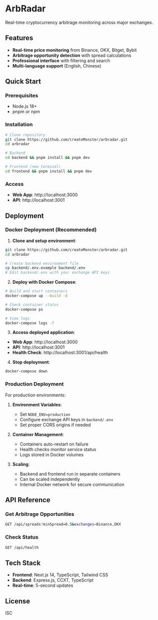 # ArbRadar

Real-time cryptocurrency arbitrage monitoring across major exchanges.

## Features

- **Real-time price monitoring** from Binance, OKX, Bitget, Bybit
- **Arbitrage opportunity detection** with spread calculations
- **Professional interface** with filtering and search
- **Multi-language support** (English, Chinese)

## Quick Start

### Prerequisites
- Node.js 18+
- pnpm or npm

### Installation
```bash
# Clone repository
git clone https://github.com/createMonster/arbradar.git
cd arbradar

# Backend
cd backend && pnpm install && pnpm dev

# Frontend (new terminal)
cd frontend && pnpm install && pnpm dev
```

### Access
- **Web App**: http://localhost:3000
- **API**: http://localhost:3001

## Deployment

### Docker Deployment (Recommended)

1. **Clone and setup environment**:
```bash
git clone https://github.com/createMonster/arbradar.git
cd arbradar

# Create backend environment file
cp backend/.env.example backend/.env
# Edit backend/.env with your exchange API keys
```

2. **Deploy with Docker Compose**:
```bash
# Build and start containers
docker-compose up --build -d

# Check container status
docker-compose ps

# View logs
docker-compose logs -f
```

3. **Access deployed application**:
- **Web App**: http://localhost:3000
- **API**: http://localhost:3001
- **Health Check**: http://localhost:3001/api/health

4. **Stop deployment**:
```bash
docker-compose down
```

### Production Deployment

For production environments:

1. **Environment Variables**:
   - Set `NODE_ENV=production`
   - Configure exchange API keys in `backend/.env`
   - Set proper CORS origins if needed

2. **Container Management**:
   - Containers auto-restart on failure
   - Health checks monitor service status
   - Logs stored in Docker volumes

3. **Scaling**:
   - Backend and frontend run in separate containers
   - Can be scaled independently
   - Internal Docker network for secure communication

## API Reference

### Get Arbitrage Opportunities
```bash
GET /api/spreads?minSpread=0.5&exchanges=Binance,OKX
```

### Check Status
```bash
GET /api/health
```

## Tech Stack

- **Frontend**: Next.js 14, TypeScript, Tailwind CSS
- **Backend**: Express.js, CCXT, TypeScript
- **Real-time**: 5-second updates

## License

ISC 